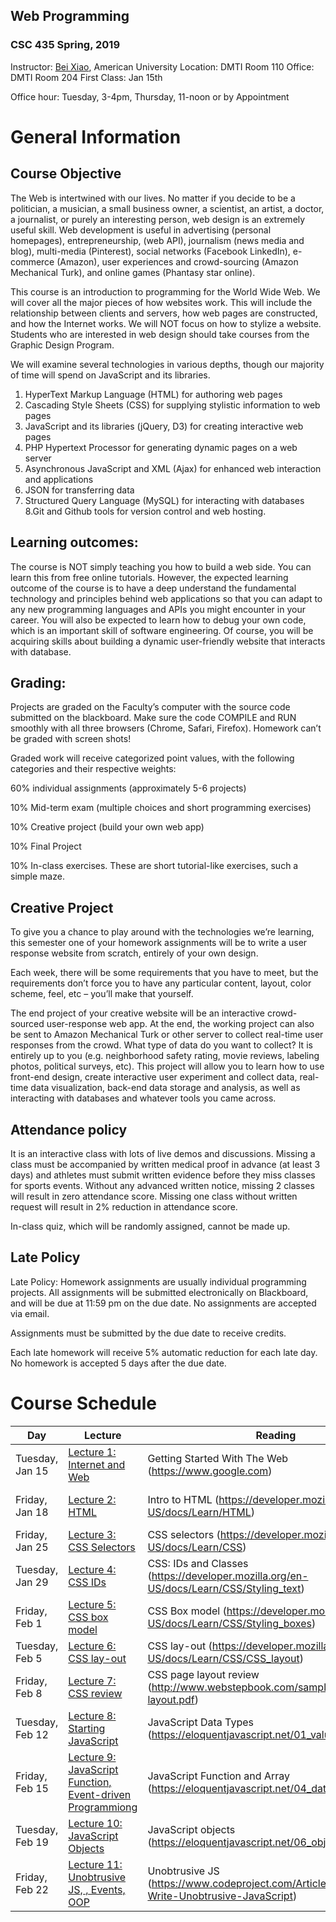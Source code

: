 ## Web Programming 

### CSC 435 Spring, 2019

Instructor: <a href="https://sites.google.com/site/beixiao/">Bei Xiao</a>, American University
Location: DMTI Room 110
Office: DMTI Room 204
First Class: Jan 15th

Office hour: Tuesday, 3-4pm, Thursday, 11-noon or by Appointment


# General Information

## Course Objective

The Web is intertwined with our lives. No matter if you decide to be a politician, a musician, a small business owner, a scientist, an artist, a doctor, a journalist, or purely an interesting person, web design is an extremely useful skill. Web development is useful in advertising (personal homepages), entrepreneurship, (web API), journalism (news media and blog), multi-media (Pinterest), social networks (Facebook LinkedIn), e-commerce (Amazon), user experiences and crowd-sourcing (Amazon Mechanical Turk), and online games (Phantasy star online). 

This course is an introduction to programming for the World Wide Web. We will cover all the major pieces of how websites work. This will include the relationship between clients and servers, how web pages are constructed, and how the Internet works. We will NOT focus on how to stylize a website. Students who are interested in web design should take courses from the Graphic Design Program. 

We will examine several technologies in various depths, though our majority of time will spend on JavaScript and its libraries. 

1. HyperText Markup Language (HTML) for authoring web pages
2. Cascading Style Sheets (CSS) for supplying stylistic information to web pages 
3. JavaScript and its libraries (jQuery, D3) for creating interactive web pages 
4.  PHP Hypertext Processor for generating dynamic pages on a web server 
5. Asynchronous JavaScript and XML (Ajax) for enhanced web interaction and applications 
6. JSON for transferring data
7. Structured Query Language (MySQL) for interacting with databases
8.Git and Github tools for version control and web hosting. 


## Learning outcomes:
The course is NOT simply teaching you how to build a web side. You can learn this from free online tutorials. However, the expected learning outcome of the course is to have a deep understand the fundamental technology and principles behind web applications so that you can adapt to any new programming languages and APIs you might encounter in your career. You will also be expected to learn how to debug your own code, which is an important skill of software engineering. Of course, you will be acquiring skills about building a dynamic user-friendly website that interacts with database. 

## Grading:
Projects are graded on the Faculty’s computer with the source code submitted on the blackboard. Make sure the code COMPILE and RUN smoothly with all three browsers (Chrome, Safari, Firefox).  Homework can’t be graded with screen shots! 

Graded work will receive categorized point values, with the following categories and their respective weights:

60% individual assignments (approximately 5-6 projects)

10% Mid-term exam (multiple choices and short programming exercises)

10% Creative project (build your own web app)

10% Final Project

10% In-class exercises.  These are short tutorial-like exercises, such a simple maze. 


## Creative Project
To give you a chance to play around with the technologies we’re learning, this semester one of your homework assignments will be to write a user response website from scratch, entirely of your own design. 

Each week, there will be some requirements that you have to meet, but the requirements don’t force you to have any particular content, layout, color scheme, feel, etc – you’ll make that yourself.

The end project of your creative website will be an interactive crowd-sourced user-response web app. At the end, the working project can also be sent to Amazon Mechanical Turk or other server to collect real-time user responses from the crowd. What type of data do you want to collect? It is entirely up to you (e.g. neighborhood safety rating, movie reviews, labeling photos, political surveys, etc). This project will allow you to learn how to use front-end design, create interactive user experiment and collect data, real-time data visualization, back-end data storage and analysis, as well as interacting with databases and whatever tools you came across. 

## Attendance policy

It is an interactive class with lots of live demos and discussions. Missing a class must be accompanied by written medical proof in advance (at least 3 days) and athletes must submit written evidence before they miss classes for sports events.  Without any advanced written notice, missing 2 classes will result in zero attendance score. Missing one class without written request will result in 2% reduction in attendance score.   

In-class quiz, which will be randomly assigned, cannot be made up. 

## Late Policy
Late Policy: Homework assignments are usually individual programming projects.  All assignments will be submitted electronically on Blackboard, and will be due at 11:59 pm on the due date. No assignments are accepted via email.

Assignments must be submitted by the due date to receive credits.  

Each late homework will receive 5% automatic reduction for each late day. No homework is accepted 5 days after the due date. 


# Course Schedule

Day | Lecture | Reading    | Homeworks
------- | ---------------- | ---------- | ---------:
|Tuesday, Jan 15 | <a href="https://github.com/fruittree/CSC435WebProgramming/blob/master/Lecture1.pdf">Lecture 1: Internet and Web </a> | Getting Started With The Web (https://www.google.com)| Homework 1(receipe) out|
|Friday, Jan 18 | <a href="https://github.com/fruittree/CSC435WebProgramming/blob/master/Lecture2.pdf">Lecture 2: HTML </a>| Intro to HTML (https://developer.mozilla.org/en-US/docs/Learn/HTML)|Creative Project Week 1|
|Friday, Jan 25 | <a href="https://github.com/fruittree/CSC435WebProgramming/tree/master/Lecture3.pdf">Lecture 3: CSS Selectors </a>| CSS selectors (https://developer.mozilla.org/en-US/docs/Learn/CSS)||
|Tuesday, Jan 29 | <a href="https://github.com/fruittree/CSC435WebProgramming/blob/master/Lecture4.pdf">Lecture 4: CSS IDs </a>| CSS: IDs and Classes (https://developer.mozilla.org/en-US/docs/Learn/CSS/Styling_text)|In-Class: resume.html|
|Friday, Feb 1 | <a href="https://github.com/fruittree/CSC435WebProgramming/blob/master/Lecture5.pdf">Lecture 5: CSS box model </a>| CSS Box model (https://developer.mozilla.org/en-US/docs/Learn/CSS/Styling_boxes)||
|Tuesday, Feb 5 | <a href="https://github.com/fruittree/CSC435WebProgramming/blob/master/Lecture6.pdf">Lecture 6: CSS lay-out </a>| CSS lay-out (https://developer.mozilla.org/en-US/docs/Learn/CSS/CSS_layout)|Creative Project 1|
|Friday, Feb 8 | <a href="https://github.com/fruittree/CSC435WebProgramming/blob/master/Lecture7.pdf">Lecture 7: CSS review </a>| CSS page layout review (http://www.webstepbook.com/samples/ch04-layout.pdf)|<a href="https://github.com/fruittree/CSC435WebProgramming/blob/master/Homework/Homework2/Homework2_MovieReview.pdf">Homework 2(movie review) </a>|
|Tuesday, Feb 12 | <a href="https://github.com/fruittree/CSC435WebProgramming/blob/master/Lecture8.pdf">Lecture 8: Starting JavaScript </a>| JavaScript Data Types (https://eloquentjavascript.net/01_values.html)|Homework 3|
|Friday, Feb 15 | <a href="https://github.com/fruittree/CSC435WebProgramming/blob/master/Lecture9.pdf">Lecture 9: JavaScript Function, Event-driven Programmiong </a>| JavaScript Function and Array (https://eloquentjavascript.net/04_data.html)|Homework 3|
|Tuesday, Feb 19 | <a href="https://github.com/fruittree/CSC435WebProgramming/blob/master/Lecture10.pdf">Lecture 10: JavaScript Objects </a>| JavaScript objects (https://eloquentjavascript.net/06_object.html)|In-class Exercises|
|Friday, Feb 22 | <a href="">Lecture 11: Unobtrusive JS, , Events, OOP </a>| Unobtrusive JS (https://www.codeproject.com/Articles/878436/Lets-Write-Unobtrusive-JavaScript)|In-class Exercises|
